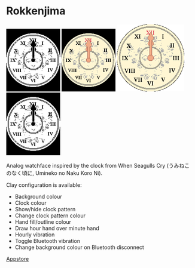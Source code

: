 # Rokkenjima

![Aplite](https://github.com/jyntran/pebble-rokkenjima/blob/master/screenshots/aplite.png)
![Basalt](https://github.com/jyntran/pebble-rokkenjima/blob/master/screenshots/basalt.png)
![Chalk](https://github.com/jyntran/pebble-rokkenjima/blob/master/screenshots/chalk.png)
![Diorite](https://github.com/jyntran/pebble-rokkenjima/blob/master/screenshots/diorite.png)

Analog watchface inspired by the clock from When Seagulls Cry (うみねこのなく頃に, Umineko no Naku Koro Ni).

Clay configuration is available:
- Background colour
- Clock colour
- Show/hide clock pattern
- Change clock pattern colour
- Hand fill/outline colour
- Draw hour hand over minute hand
- Hourly vibration
- Toggle Bluetooth vibration
- Change background colour on Bluetooth disconnect

[Appstore](https://apps.getpebble.com/en_US/application/5816884a46041f64b000026a)
